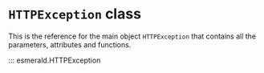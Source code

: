 # **`HTTPException`** class

This is the reference for the main object `HTTPException` that contains all the parameters,
attributes and functions.

::: esmerald.HTTPException
